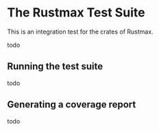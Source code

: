 # The Rustmax Test Suite

This is an integration test for the crates of Rustmax.

todo


## Running the test suite

todo


## Generating a coverage report

todo